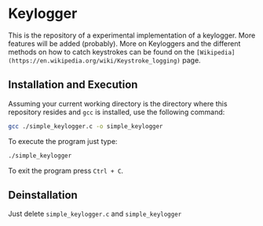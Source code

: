 # Keylogger

This is the repository of a experimental implementation of a keylogger. More features will be added (probably). More on Keyloggers and the different methods on how to catch keystrokes can be found on the `[Wikipedia](https://en.wikipedia.org/wiki/Keystroke_logging)` page.

## Installation and Execution

Assuming your current working directory is the directory where this repository resides and `gcc` is installed, use the following command:

```` bash
gcc ./simple_keylogger.c -o simple_keylogger
````

To execute the program just type:

````bash
./simple_keylogger
````

To exit the program press `Ctrl + C`.

## Deinstallation

Just delete `simple_keylogger.c` and `simple_keylogger`
